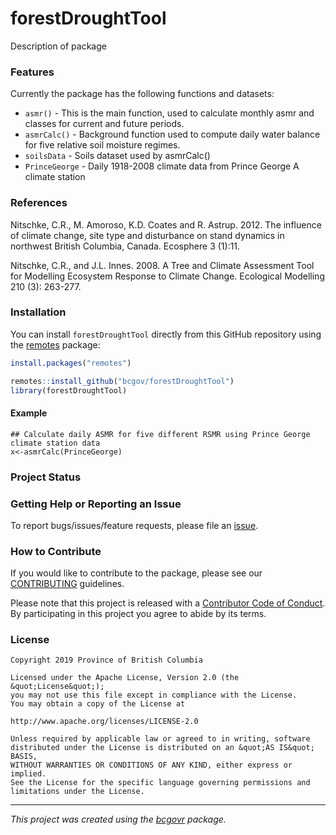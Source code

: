 <!-- 
<a id="devex-badge" rel="Exploration" href="https://github.com/BCDevExchange/assets/blob/master/README.md"><img alt="Being designed and built, but in the lab. May change, disappear, or be buggy." style="border-width:0" src="https://assets.bcdevexchange.org/images/badges/exploration.svg" title="Being designed and built, but in the lab. May change, disappear, or be buggy." /></a>
-->

forestDroughtTool
============

Description of package

### Features
Currently the package has the following functions and datasets:
- `asmr()` - This is the main function, used to calculate monthly asmr and classes for current and future periods.
- `asmrCalc()` - Background function used to compute daily water balance for five relative soil moisture regimes.
- `soilsData` - Soils dataset used by asmrCalc() 
- `PrinceGeorge` - Daily 1918-2008 climate data from Prince George A climate station

### References

Nitschke, C.R., M. Amoroso, K.D. Coates and R. Astrup. 2012. The influence of climate change, site type and disturbance on stand dynamics in northwest British Columbia, Canada. Ecosphere 3 (1):11. 

Nitschke, C.R., and J.L. Innes. 2008. A Tree and Climate Assessment Tool for Modelling Ecosystem Response to Climate Change.  Ecological Modelling 210 (3): 263-277. 


### Installation

You can install `forestDroughtTool` directly from this GitHub repository using the
[remotes](https://cran.r-project.org/package=remotes) package:

  ``` r
install.packages("remotes")

remotes::install_github("bcgov/forestDroughtTool")
library(forestDroughtTool)
```

#### Example


```{r example}
## Calculate daily ASMR for five different RSMR using Prince George climate station data
x<-asmrCalc(PrinceGeorge)
```

### Project Status

### Getting Help or Reporting an Issue

To report bugs/issues/feature requests, please file an [issue](https://github.com/bcgov/forestDroughtTool/issues/).

### How to Contribute

If you would like to contribute to the package, please see our [CONTRIBUTING](CONTRIBUTING.md) guidelines.

Please note that this project is released with a [Contributor Code of Conduct](CODE_OF_CONDUCT.md). By participating in this project you agree to abide by its terms.

### License

```
Copyright 2019 Province of British Columbia

Licensed under the Apache License, Version 2.0 (the &quot;License&quot;);
you may not use this file except in compliance with the License.
You may obtain a copy of the License at

http://www.apache.org/licenses/LICENSE-2.0

Unless required by applicable law or agreed to in writing, software distributed under the License is distributed on an &quot;AS IS&quot; BASIS,
WITHOUT WARRANTIES OR CONDITIONS OF ANY KIND, either express or implied.
See the License for the specific language governing permissions and limitations under the License.
```

---
*This project was created using the [bcgovr](https://github.com/bcgov/bcgovr) package.* 
